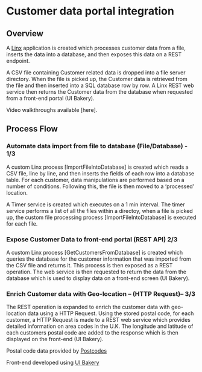 # Customer data portal integration

## Overview 
A [Linx](https://linx.software/utm_source=github) application is created which processes customer data from a file, inserts the data into a database, and then exposes this data on a REST endpoint.

A CSV file containing Customer related data is dropped into a file server directory. 
When the file is picked up, the Customer data is retrieved from the file and then inserted into a SQL database row by row. 
A Linx REST web service then returns the Customer data from the database when requested from a front-end portal (UI Bakery).

Video walkthroughs available [here].

## Process Flow

### Automate data import from file to database (File/Database) - 1/3
A custom Linx process [ImportFileIntoDatabase] is created which reads a CSV file, line by line, and then inserts the fields of each row into a database table. 
For each customer, data manipulations are performed based on a number of conditions. 
Following this, the file is then moved to a ‘processed’ location. 

A Timer service is created which executes on a 1 min interval. 
The timer service performs a list of all the files within a directoy, when a file is picked up, the custom file processing process [ImportFileIntoDatabase]  is executed for each file.


### Expose Customer Data to front-end portal (REST API)  2/3
A custom Linx process [GetCustomersFromDatabase] is created which queries the database for the customer information that was imported from the CSV file and returns it. 
This process is then exposed as a REST operation. The web service is then requested to return the data from the database which is used to display data on a front-end screen (UI Bakery).

### Enrich Customer data with Geo-location – (HTTP Request)– 3/3
The REST operation is expanded to enrich the customer data with geo-location data using a HTTP Request. 
Using the stored postal code, for each customer, a HTTP Request is made to a REST web service which provides detailed information on area codes in the U.K. 
The longitude and latitude of each customers postal code are added to the response which is then displayed on the front-end (UI Bakery).


Postal code data provided by [Postcodes](https://postcodes.io/)

Front-end developed using [UI Bakery](https://uibakery.io/)
